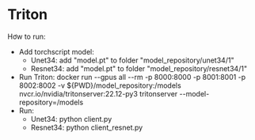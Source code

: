 # Triton
Hơw to run: 
- Add torchscript model:
    - Unet34: add "model.pt" to folder "model_repository/unet34/1"
    - Resnet34: add "model.pt" to folder "model_repository/resnet34/1"
- Run Triton: docker run --gpus all --rm -p 8000:8000 -p 8001:8001 -p 8002:8002 -v ${PWD}/model_repository:/models nvcr.io/nvidia/tritonserver:22.12-py3 tritonserver --model-repository=/models
- Run:
    - Unet34: python client.py
    - Resnet34: python client_resnet.py

